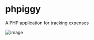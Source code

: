 # phpiggy
 A PHP application for tracking expenses

![image](https://github.com/AndreasTeder/phpiggy/assets/44434441/61a192a6-fd23-427c-8dca-2174787ecc99)
